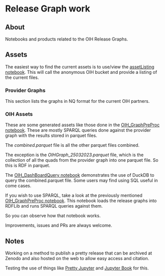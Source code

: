 # Release Graph work

## About

Notebooks and products related to the OIH Release Graphs.


## Assets

The easiest way to find the current assets is to use/view the 
[assetListing notebook](./assetListing.ipynb).  This will call 
the anonymous OIH bucket and provide a listing of the current files.

### Provider Graphs

This section lists the graphs in NQ format for the current OIH partners.  

### OIH Assets

These are some generated assets like those done in the
[OIH_GraphPreProc notebook](./OIH_GraphPreProc.ipynb).  These are 
mostly SPARQL queries done against the provider graph with the results
stored in parquet files.

The _combined.parquet_ file is all the other parquet files combined.

The exception is the _OIHGraph_25032023.parquet_ file, which is the 
collection of all the quads from the provider graph into one parquet 
file.  So this is RDF in parquet.  

The [OIH_DashBoardQuery notebook](./OIH_DashBoardQuery.ipynb) demonstrates
the use of DuckDB to query the combined.parquet file.  Some users may 
find using SQL useful in come cases.

If you wish to use SPARQL, take a look at the previously mentioned
[OIH_GraphPreProc notebook](./OIH_GraphPreProc.ipynb).   This notebook 
loads the release graphs into RDFLib and runs SPARQL queries against them.

So you can observe how that notebook works.

Improvements, issues and PRs are always welcome.


## Notes

Working on a method to publish a pretty release that can be archived at Zenodo 
and also hosted on the web to allow easy access and citation.  


Testing the use of 
things like [Pretty Jupyter](https://pretty-jupyter.readthedocs.io/en/latest/ ) and 
[Jupyter Book](https://jupyterbook.org/en/stable/advanced/html.html) for this.




